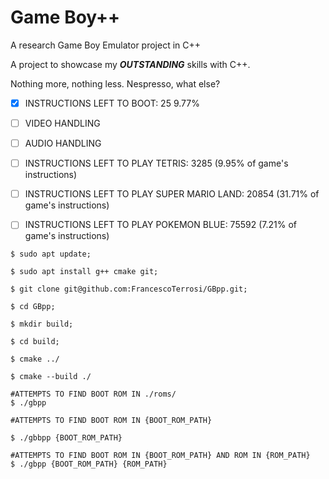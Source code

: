 # Game Boy++

A research Game Boy Emulator project in C++



A project to showcase my ***OUTSTANDING*** skills with C++.

Nothing more, nothing less. Nespresso, what else?


- [x] INSTRUCTIONS LEFT TO BOOT:  25   9.77%

- [ ] VIDEO HANDLING

- [ ] AUDIO HANDLING

- [ ] INSTRUCTIONS LEFT TO PLAY TETRIS:    3285    (9.95% of game's instructions)

- [ ] INSTRUCTIONS LEFT TO PLAY SUPER MARIO LAND:  20854   (31.71% of game's instructions)

- [ ] INSTRUCTIONS LEFT TO PLAY POKEMON BLUE:  75592   (7.21% of game's instructions)


```
$ sudo apt update;

$ sudo apt install g++ cmake git;

$ git clone git@github.com:FrancescoTerrosi/GBpp.git;

$ cd GBpp;

$ mkdir build;

$ cd build;

$ cmake ../

$ cmake --build ./

#ATTEMPTS TO FIND BOOT ROM IN ./roms/
$ ./gbpp

#ATTEMPTS TO FIND BOOT ROM IN {BOOT_ROM_PATH}

$ ./gbbpp {BOOT_ROM_PATH}

#ATTEMPTS TO FIND BOOT ROM IN {BOOT_ROM_PATH} AND ROM IN {ROM_PATH}
$ ./gbpp {BOOT_ROM_PATH} {ROM_PATH} 

```

